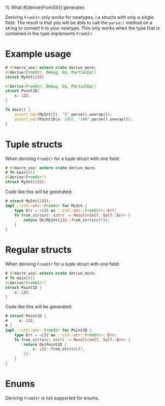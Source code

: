 % What #[derive(FromStr)] generates

Deriving `FromStr` only works for newtypes, i.e structs with only a single
field. The result is that you will be able to call the `parse()` method on a
string to convert it to your newtype. This only works when the type that is
contained in the type implements `FromStr`.

# Example usage

```rust
# #[macro_use] extern crate derive_more;
#[derive(FromStr, Debug, Eq, PartialEq)]
struct MyInt(i32)

#[derive(FromStr, Debug, Eq, PartialEq)]
struct Point1D{
    x: i32,
}

fn main() {
    assert_eq!(MyInt(5), "5".parse().unwrap());
    assert_eq!(Point1D{x: 100}, "100".parse().unwrap());
}
```


# Tuple structs

When deriving `FromStr` for a tuple struct with one field:

```rust
# #[macro_use] extern crate derive_more;
# fn main(){}
#[derive(FromStr)]
struct MyInt(i32);
```

Code like this will be generated:

```rust
# struct MyInt(i32);
impl ::std::str::FromStr for MyInt {
    type Err = <i32 as ::std::str::FromStr>::Err;
    fn from_str(src: &str) -> Result<Self, Self::Err> {
        return Ok(MyInt(i32::from_str(src)?));
    }
}
```


# Regular structs


When deriving `FromStr` for a tuple struct with one field:

```rust
# #[macro_use] extern crate derive_more;
# fn main(){}
#[derive(FromStr)]
struct Point1D {
    x: i32,
}
```

Code like this will be generated:

```rust
# struct Point1D {
#     x: i32,
# }
impl ::std::str::FromStr for Point1D {
    type Err = <i32 as ::std::str::FromStr>::Err;
    fn from_str(src: &str) -> Result<Self, Self::Err> {
        return Ok(Point1D {
            x: i32::from_str(src)?,
        });
    }
}
```

# Enums

Deriving `FromStr` is not supported for enums.
